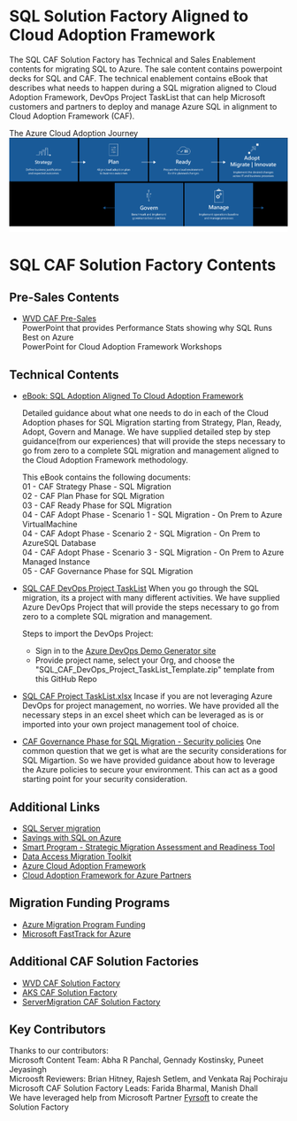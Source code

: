 # SQL Solution Factory Aligned to Cloud Adoption Framework # 
The SQL CAF Solution Factory has Technical and Sales Enablement contents for migrating SQL to Azure. The sale content contains powerpoint decks for SQL and CAF. The technical enablement contains eBook that describes what needs to happen during a SQL migration aligned to Cloud Adoption Framework, DevOps Project TaskList that can help Microsoft customers and partners to deploy and manage Azure SQL in alignment to Cloud Adoption Framework (CAF).

 The Azure Cloud Adoption Journey
 ![CAF](/CAF.png)

# SQL CAF Solution Factory Contents

## Pre-Sales Contents    
 * [WVD CAF Pre-Sales](/SalesEnablement)   
   PowerPoint that provides Performance Stats showing why SQL Runs Best on Azure  
   PowerPoint for Cloud Adoption Framework Workshops  


## Technical Contents 
* [eBook: SQL Adoption Aligned To Cloud Adoption Framework](/TechnicalEnablement)

   Detailed guidance about what one needs to do in each of the Cloud Adoption phases for SQL Migration starting from Strategy, Plan, Ready, Adopt, Govern and Manage. We have supplied detailed step by step guidance(from our experiences) that will provide the steps necessary to go from zero to a complete SQL migration and management aligned to the Cloud Adoption Framework methodology.
   
   This eBook contains the following documents:    
      01 - CAF Strategy Phase - SQL Migration  
      02 - CAF Plan Phase for SQL Migration  
      03 - CAF Ready Phase for SQL Migration  
      04 - CAF Adopt Phase - Scenario 1 - SQL Migration - On Prem to Azure VirtualMachine  
      04 - CAF Adopt Phase - Scenario 2 - SQL Migration - On Prem to AzureSQL Database  
      04 - CAF Adopt Phase - Scenario 3 - SQL Migration - On Prem to Azure Managed Instance  
      05 - CAF Governance Phase for SQL Migration  
      

*  [SQL CAF DevOps Project TaskList](/TechnicalEnablement/SQL_CAF_DevOps_Project_TaskList_Template.zip)
    When you go through the SQL migration, its a project with many different activities. We have supplied Azure DevOps Project that will provide the steps necessary to go from zero to a complete SQL migration and management. 

    Steps to import the DevOps Project:  
    * Sign in to the [Azure DevOps Demo Generator site](https://docs.microsoft.com/en-us/)  
    * Provide project name, select your Org, and choose the "SQL_CAF_DevOps_Project_TaskList_Template.zip" template from this GitHub Repo 

*  [SQL CAF Project TaskList.xlsx](/TechnicalEnablement/SQL_CAF_Project_TaskList.xlsx)
   Incase if you are not leveraging Azure DevOps for project management, no worries. We have provided all the necessary steps in an excel sheet which can be leveraged as is or imported into your own project management tool of choice.  

 
* [CAF Governance Phase for SQL Migration - Security policies](/TechnicalEnablement/SQLSecurityGovernancePolicies)
   One common question that we get is what are the security considerations for SQL Migartion. So we have provided guidance about how to leverage the Azure policies to secure your environment. This can act as a good starting point for your security consideration. 


## Additional Links
* [SQL Server migration](https://azure.microsoft.com/en-us/migration/sql-server)
* [Savings with SQL on Azure](https://azure.microsoft.com/en-us/overview/azure-vs-aws/) 
* [Smart Program - Strategic Migration Assessment and Readiness Tool](https://docs.microsoft.com/en-us/assessments/?mode=pre-assessment&session=local) 
* [Data Access Migration Toolkit](https://marketplace.visualstudio.com/items?itemName=ms-databasemigration.data-access-migration-toolkit) 
* [Azure Cloud Adoption Framework](https://www.microsoft.com/azure/partners/b/enable/cloud-adoption-framework)
* [Cloud Adoption Framework for Azure Partners](https://www.microsoft.com/azure/partners/adopt?filters=all)


## Migration Funding Programs
 * [Azure Migration Program Funding](https://azure.microsoft.com/en-us/migration/migration-program) 
*  [Microsoft FastTrack for Azure](https://azure.microsoft.com/en-us/programs/azure-fasttrack)

 ## Additional CAF Solution Factories
 * [WVD CAF Solution Factory](https://github.com/Azure/WVD_CAF_SolutionFactory)
 * [AKS CAF Solution Factory](https://github.com/Azure/AKS_CAF_SolutionFactory)
 * [ServerMigration CAF Solution Factory](https://github.com/Azure/ServerMigration_CAF_SolutionFactory)

## Key Contributors
Thanks to our contributors:  
Microsoft Content Team: Abha R Panchal, Gennady Kostinsky, Puneet Jeyasingh   
Microosft Reviewers: Brian Hitney, Rajesh Setlem, and Venkata Raj Pochiraju   
Microsoft CAF Solution Factory Leads: Farida Bharmal, Manish Dhall  
We have leveraged help from Microsoft Partner [Fyrsoft](https://www.fyrsoft.com/) to create the Solution Factory   
